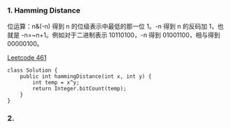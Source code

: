 ### 1. Hamming Distance
位运算：n&(-n) 得到 n 的位级表示中最低的那一位 1。-n 得到 n 的反码加 1，也就是 -n=~n+1。例如对于二进制表示 10110100，-n 得到 01001100，相与得到 00000100。

[Leetcode 461](https://leetcode.com/problems/hamming-distance/)
```
class Solution {
    public int hammingDistance(int x, int y) {
        int temp = x^y;
        return Integer.bitCount(temp);
    }
}
```

### 2. 

[]()
